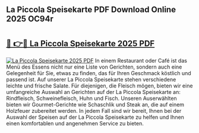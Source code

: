 ## La Piccola Speisekarte PDF Download Online 2025 OC94r

# <h2><a href="http://gcbvtc.nevu.top/?p=La+Piccola+Speisekarte">🔗 👉🔴 La Piccola Speisekarte 2025 PDF</a></h2>

[![La Piccola Speisekarte 2025 PDF](https://i.imgur.com/dBaPXMq.png)](http://gcbvtc.nevu.top/?p=La+Piccola+Speisekarte)
In einem Restaurant oder Café ist das Menü des Essens nicht nur eine Liste von Gerichten, sondern auch eine Gelegenheit für Sie, etwas zu finden, das für Ihren Geschmack köstlich und passend ist. Auf unserer La Piccola Speisekarte stehen verschiedene leichte und frische Salate. Für diejenigen, die Fleisch mögen, bieten wir eine umfangreiche Auswahl an Gerichten auf der La Piccola Speisekarte an: Rindfleisch, Schweinefleisch, Huhn und Fisch. Unseren Auserwählten bieten wir Gourmet-Gerichte wie Schaschlik und Steak an, die auf einem Holzfeuer zubereitet werden. In jedem Fall sind wir bereit, Ihnen bei der Auswahl der Speisen auf der La Piccola Speisekarte zu helfen und Ihnen einen komfortablen und angenehmen Service zu bieten.
